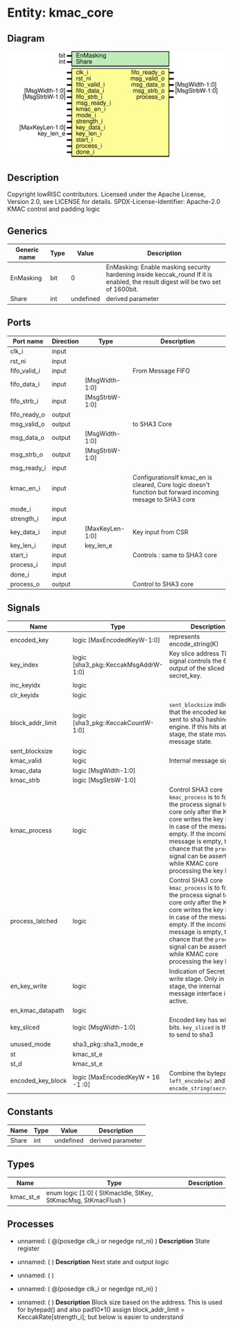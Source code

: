 # Entity: kmac_core

## Diagram

![Diagram](kmac_core.svg "Diagram")
## Description

Copyright lowRISC contributors.
 Licensed under the Apache License, Version 2.0, see LICENSE for details.
 SPDX-License-Identifier: Apache-2.0
 KMAC control and padding logic
 
## Generics

| Generic name | Type | Value     | Description                                                                                                                       |
| ------------ | ---- | --------- | --------------------------------------------------------------------------------------------------------------------------------- |
| EnMasking    | bit  | 0         | EnMasking: Enable masking security hardening inside keccak_round If it is enabled, the result digest will be two set of 1600bit.  |
| Share        | int  | undefined | derived parameter                                                                                                                 |
## Ports

| Port name    | Direction | Type            | Description                                                                                                |
| ------------ | --------- | --------------- | ---------------------------------------------------------------------------------------------------------- |
| clk_i        | input     |                 |                                                                                                            |
| rst_ni       | input     |                 |                                                                                                            |
| fifo_valid_i | input     |                 | From Message FIFO                                                                                          |
| fifo_data_i  | input     | [MsgWidth-1:0]  |                                                                                                            |
| fifo_strb_i  | input     | [MsgStrbW-1:0]  |                                                                                                            |
| fifo_ready_o | output    |                 |                                                                                                            |
| msg_valid_o  | output    |                 | to SHA3 Core                                                                                               |
| msg_data_o   | output    | [MsgWidth-1:0]  |                                                                                                            |
| msg_strb_o   | output    | [MsgStrbW-1:0]  |                                                                                                            |
| msg_ready_i  | input     |                 |                                                                                                            |
| kmac_en_i    | input     |                 | ConfigurationsIf kmac_en is cleared, Core logic doesn't function but forward incoming mesage to SHA3 core  |
| mode_i       | input     |                 |                                                                                                            |
| strength_i   | input     |                 |                                                                                                            |
| key_data_i   | input     | [MaxKeyLen-1:0] | Key input from CSR                                                                                         |
| key_len_i    | input     | key_len_e       |                                                                                                            |
| start_i      | input     |                 | Controls : same to SHA3 core                                                                               |
| process_i    | input     |                 |                                                                                                            |
| done_i       | input     |                 |                                                                                                            |
| process_o    | output    |                 | Control to SHA3 core                                                                                       |
## Signals

| Name              | Type                                 | Description                                                                                                                                                                                                                                                                                           |
| ----------------- | ------------------------------------ | ----------------------------------------------------------------------------------------------------------------------------------------------------------------------------------------------------------------------------------------------------------------------------------------------------- |
| encoded_key       | logic [MaxEncodedKeyW-1:0]           | represents encode_string(K)                                                                                                                                                                                                                                                                           |
| key_index         | logic [sha3_pkg::KeccakMsgAddrW-1:0] | Key slice address This signal controls the 64 bit output of the sliced secret_key.                                                                                                                                                                                                                    |
| inc_keyidx        | logic                                |                                                                                                                                                                                                                                                                                                       |
| clr_keyidx        | logic                                |                                                                                                                                                                                                                                                                                                       |
| block_addr_limit  | logic [sha3_pkg::KeccakCountW-1:0]   | `sent_blocksize` indicates that the encoded key is sent to sha3 hashing engine. If this hits at StKey stage, the state moves to message state.                                                                                                                                                        |
| sent_blocksize    | logic                                |                                                                                                                                                                                                                                                                                                       |
| kmac_valid        | logic                                | Internal message signals                                                                                                                                                                                                                                                                              |
| kmac_data         | logic [MsgWidth-1:0]                 |                                                                                                                                                                                                                                                                                                       |
| kmac_strb         | logic [MsgStrbW-1:0]                 |                                                                                                                                                                                                                                                                                                       |
| kmac_process      | logic                                | Control SHA3 core `kmac_process` is to forward the process signal to SHA3 core only after the KMAC core writes the key block in case of the message is empty. If the incoming message is empty, there's chance that the `process_i` signal can be asserted while KMAC core processing the key block.  |
| process_latched   | logic                                | Control SHA3 core `kmac_process` is to forward the process signal to SHA3 core only after the KMAC core writes the key block in case of the message is empty. If the incoming message is empty, there's chance that the `process_i` signal can be asserted while KMAC core processing the key block.  |
| en_key_write      | logic                                | Indication of Secret key write stage. Only in this stage, the internal message interface is active.                                                                                                                                                                                                   |
| en_kmac_datapath  | logic                                |                                                                                                                                                                                                                                                                                                       |
| key_sliced        | logic [MsgWidth-1:0]                 | Encoded key has wider bits. `key_sliced` is the data to send to sha3                                                                                                                                                                                                                                  |
| unused_mode       | sha3_pkg::sha3_mode_e                |                                                                                                                                                                                                                                                                                                       |
| st                | kmac_st_e                            |                                                                                                                                                                                                                                                                                                       |
| st_d              | kmac_st_e                            |                                                                                                                                                                                                                                                                                                       |
| encoded_key_block | logic [MaxEncodedKeyW + 16 -1 :0]    | Combine the bytepad `left_encode(w)` and the `encode_string(secret_key)`                                                                                                                                                                                                                              |
## Constants

| Name  | Type | Value     | Description       |
| ----- | ---- | --------- | ----------------- |
| Share | int  | undefined | derived parameter |
## Types

| Name      | Type                                                                                                                        | Description |
| --------- | --------------------------------------------------------------------------------------------------------------------------- | ----------- |
| kmac_st_e | enum logic [1:0] {     StKmacIdle,                          StKey,                     StKmacMsg,           StKmacFlush   } |             |
## Processes
- unnamed: ( @(posedge clk_i or negedge rst_ni) )
**Description**
State register

- unnamed: (  )
**Description**
Next state and output logic

- unnamed: (  )
- unnamed: ( @(posedge clk_i or negedge rst_ni) )
- unnamed: (  )
**Description**
Block size based on the address.
This is used for bytepad() and also pad10*1()
assign block_addr_limit = KeccakRate[strength_i];
but below is easier to understand

